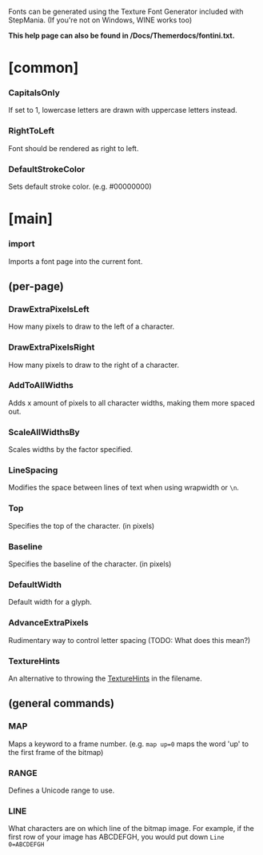 Fonts can be generated using the Texture Font Generator included with StepMania. (If you're not on Windows, WINE works too)

**This help page can also be found in /Docs/Themerdocs/fontini.txt.**

# [common]
### CapitalsOnly
If set to 1, lowercase letters are drawn with uppercase letters instead.
### RightToLeft
Font should be rendered as right to left.
### DefaultStrokeColor
Sets default stroke color. (e.g. #00000000)

# [main]
### import
Imports a font page into the current font.

## (per-page)
### DrawExtraPixelsLeft
How many pixels to draw to the left of a character.
### DrawExtraPixelsRight
How many pixels to draw to the right of a character.
### AddToAllWidths
Adds x amount of pixels to all character widths, making them more spaced out.
### ScaleAllWidthsBy
Scales widths by the factor specified.
### LineSpacing
Modifies the space between lines of text when using wrapwidth or `\n`.
### Top
Specifies the top of the character. (in pixels)
### Baseline
Specifies the baseline of the character. (in pixels)
### DefaultWidth
Default width for a glyph.
### AdvanceExtraPixels
Rudimentary way to control letter spacing (TODO: What does this mean?)
### TextureHints
An alternative to throwing the [TextureHints](https://github.com/stepmania/stepmania/wiki/Theming#image-hints) in the filename.

## (general commands)
### MAP
Maps a keyword to a frame number. (e.g. `map up=0` maps the word 'up' to the first frame of the bitmap)
### RANGE
Defines a Unicode range to use.
### LINE
What characters are on which line of the bitmap image. For example, if the first row of your image has ABCDEFGH, you would put down `Line 0=ABCDEFGH`